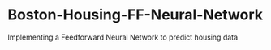 # Boston-Housing-FF-Neural-Network
Implementing a Feedforward Neural Network to predict housing data
